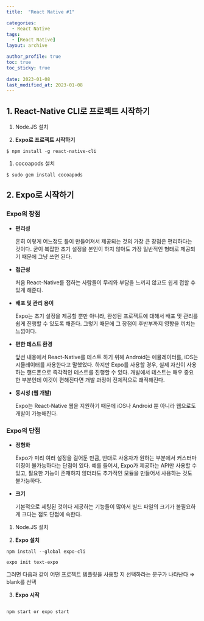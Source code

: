 ```yaml
---
title:  "React Native #1"

categories:
  - React Native
tags:
  - [React Native]
layout: archive

author_profile: true
toc: true
toc_sticky: true
 
date: 2023-01-08
last_modified_at: 2023-01-08
---
```


## 1. **React-Native CLI로 프로젝트 시작하기**

1. Node.JS 설치

1. **Expo로 프로젝트 시작하기**

```tsx
$ npm install -g react-native-cli
```

1. cocoapods 설치

```tsx
$ sudo gem install cocoapods
```

## 2. Expo로 시작하기

### Expo의 장점

- **편리성**
    
    흔히 이렇게 어느정도 틀이 만들어져서 제공되는 것의 가장 큰 장점은 편리하다는 것이다. 굳이 복잡한 초기 설정을 본인이 하지 않아도 가장 일반적인 형태로 제공되기 때문에 그냥 쓰면 된다.
    
- **접근성**
    
    처음 React-Native를 접하는 사람들이 무리와 부담을 느끼지 않고도 쉽게 접할 수 있게 해준다.
    
- **배포 및 관리 용이**
    
    Expo는 초기 설정을 제공할 뿐만 아니라, 완성된 프로젝트에 대해서 배포 및 관리를 쉽게 진행할 수 있도록 해준다. 그렇기 때문에 그 장점이 후반부까지 영향을 끼치는 느낌이다.
    
- **편한 테스트 환경**
    
    앞선 내용에서 React-Native를 테스트 하기 위해 Android는 에뮬레이터를, iOS는 시뮬레이터를 사용한다고 말했었다. 하지만 Expo를 사용할 경우, 실제 자신이 사용하는 핸드폰으로 즉각적인 테스트를 진행할 수 있다. 개발에서 테스트는 매우 중요한 부분인데 이것이 편해진다면 개발 과정이 전체적으로 쾌적해진다.
    
- **동시성 (웹 개발)**
    
    Expo는 React-Native 웹을 지원하기 때문에 iOS나 Android 뿐 아니라 웹으로도 개발이 가능해진다.
    

### Expo의 단점

- **정형화**
    
    Expo가 미리 여러 설정을 걸어둔 만큼, 반대로 사용자가 원하는 부분에서 커스터마이징이 불가능하다는 단점이 있다. 예를 들어서, Expo가 제공하는 API만 사용할 수 있고, 필요한 기능이 존재하지 않더라도 추가적인 모듈을 만들어서 사용하는 것도 불가능하다.
    
- **크기**
    
    기본적으로 세팅된 것이다 제공하는 기능들이 많아서 빌드 파일의 크기가 불필요하게 크다는 점도 단점에 속한다.
    

1. Node.JS 설치

2. **Expo 설치**

```tsx
npm install --global expo-cli
```

```tsx
expo init text-expo
```

그러면 다음과 같이 어떤 프로젝트 템플릿을 사용할 지 선택하라는 문구가 나타난다 ⇒ blank를 선택

3. **Expo 시작**
```tsx

npm start or expo start
```